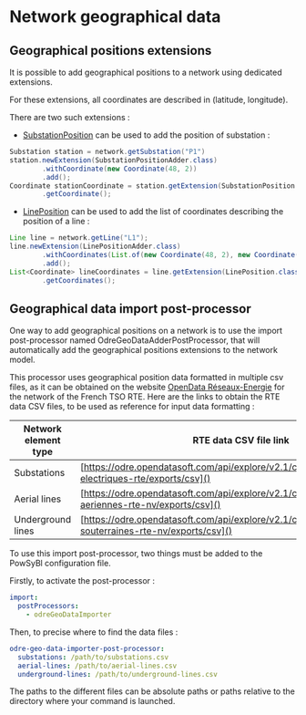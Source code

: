 Network geographical data
=========================

Geographical positions extensions
---------------------------------

It is possible to add geographical positions to a network using dedicated extensions.

For these extensions, all coordinates are described in (latitude, longitude).

There are two such extensions :

* [SubstationPosition](https://javadoc.io/doc/com.powsybl/powsybl-iidm-extensions/latest/com.powsybl.iidm.extensions/com/powsybl/iidm/network/extensions/SubstationPosition.html) can be used to add the position of substation :

```java
Substation station = network.getSubstation("P1")
station.newExtension(SubstationPositionAdder.class)
        .withCoordinate(new Coordinate(48, 2))
        .add();
Coordinate stationCoordinate = station.getExtension(SubstationPosition.class)
        .getCoordinate();
```

* [LinePosition](https://javadoc.io/doc/com.powsybl/powsybl-iidm-extensions/latest/com.powsybl.iidm.extensions/com/powsybl/iidm/network/extensions/LinePosition.html) can be used to add the list of coordinates describing the position of a line :

```java
Line line = network.getLine("L1");
line.newExtension(LinePositionAdder.class)
        .withCoordinates(List.of(new Coordinate(48, 2), new Coordinate(48.1, 2.1)))
        .add();
List<Coordinate> lineCoordinates = line.getExtension(LinePosition.class)
        .getCoordinates();
```

Geographical data import post-processor
---------------------------------------

One way to add geographical positions on a network is to use the import post-processor named OdreGeoDataAdderPostProcessor, that will automatically add the geographical positions extensions to the network model.

This processor uses geographical position data formatted in multiple csv files, as it can be obtained on the website [OpenData Réseaux-Energie](https://odre.opendatasoft.com) for the network of the French TSO RTE.
Here are the links to obtain the RTE data CSV files, to be used as reference for input data formatting :

| Network element type | RTE data CSV file link                                                                                 |
|----------------------|--------------------------------------------------------------------------------------------------------|
| Substations          | [https://odre.opendatasoft.com/api/explore/v2.1/catalog/datasets/postes-electriques-rte/exports/csv]()     |
| Aerial lines         | [https://odre.opendatasoft.com/api/explore/v2.1/catalog/datasets/lignes-aeriennes-rte-nv/exports/csv]()    |
| Underground lines    | [https://odre.opendatasoft.com/api/explore/v2.1/catalog/datasets/lignes-souterraines-rte-nv/exports/csv]() |

To use this import post-processor, two things must be added to the PowSyBl configuration file.

Firstly, to activate the post-processor :

```yaml
import:
  postProcessors:
    - odreGeoDataImporter
```
    
Then, to precise where to find the data files :

```yaml
odre-geo-data-importer-post-processor:
  substations: /path/to/substations.csv
  aerial-lines: /path/to/aerial-lines.csv
  underground-lines: /path/to/underground-lines.csv
```

The paths to the different files can be absolute paths or paths relative to the directory where your command is launched.